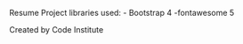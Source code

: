 Resume Project 
    libraries used:
       - Bootstrap 4
       -fontawesome 5
       
Created by Code Institute
